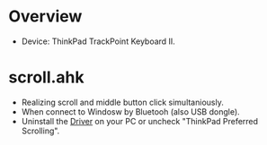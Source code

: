 # Overview
- Device: ThinkPad TrackPoint Keyboard II.

# scroll.ahk
- Realizing scroll and middle button click simultaniously.
- When connect to Windosw by Bluetooh (also USB dongle).
- Uninstall the [Driver](https://support.lenovo.com/jp/en/downloads/DS543713) on your PC or uncheck "ThinkPad Preferred Scrolling".
